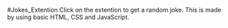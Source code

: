 #Jokes_Extention
Click on the extention to get a random joke. This is made by using basic HTML, CSS and JavaScript.
